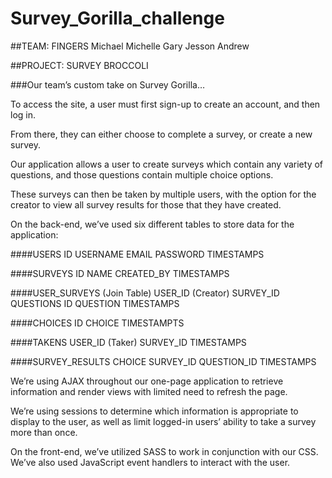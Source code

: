Survey_Gorilla_challenge
========================

##TEAM:  FINGERS
  Michael
  Michelle
  Gary
  Jesson
  Andrew

##PROJECT:  SURVEY BROCCOLI

###Our team’s custom take on Survey Gorilla…

To access the site, a user must first sign-up to create an account, and then log in.

From there, they can either choose to complete a survey, or create a new survey.

Our application allows a user to create surveys which contain any variety of questions, and those questions contain multiple choice options.  

These surveys can then be taken by multiple users, with the option for the creator to view all survey results for those that they have created.

On the back-end, we’ve used six different tables to store data for the application:

####USERS
ID
USERNAME
EMAIL
PASSWORD
TIMESTAMPS

####SURVEYS
ID
NAME
CREATED_BY
TIMESTAMPS

####USER_SURVEYS (Join Table)
USER_ID (Creator)
SURVEY_ID
QUESTIONS
ID
QUESTION
TIMESTAMPS

####CHOICES
ID
CHOICE
TIMESTAMPTS

####TAKENS
USER_ID (Taker)
SURVEY_ID
TIMESTAMPS

####SURVEY_RESULTS
CHOICE
SURVEY_ID
QUESTION_ID
TIMESTAMPS

We’re using AJAX throughout our one-page application to retrieve information and render views with limited need to refresh the page.  

We’re using sessions to determine which information is appropriate to display to the user, as well as limit logged-in users’ ability to take a survey more than once.

On the front-end, we’ve utilized SASS to work in conjunction with our CSS.  We’ve also used JavaScript event handlers to interact with the user.
